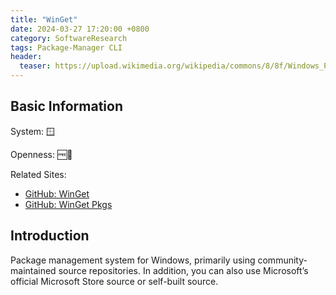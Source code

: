```yaml
---
title: "WinGet"
date: 2024-03-27 17:20:00 +0800
category: SoftwareResearch
tags: Package-Manager CLI
header:
  teaser: https://upload.wikimedia.org/wikipedia/commons/8/8f/Windows_Package_Manager_logo.png
---
```


## Basic Information

System: 🪟

Openness: 🆓📖

Related Sites:

* [GitHub: WinGet](https://github.com/microsoft/winget-cli)
* [GitHub: WinGet Pkgs](https://github.com/microsoft/winget-pkgs)

## Introduction

Package management system for Windows, primarily using community-maintained source repositories. In addition, you can also use Microsoft’s official Microsoft Store source or self-built source.
